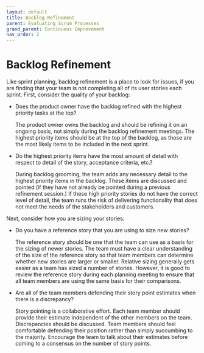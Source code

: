 ```yaml
---
layout: default
title: Backlog Refinement
parent: Evaluating Scrum Processes
grand_parent: Continuous Improvement
nav_order: 2
---
```


# Backlog Refinement

Like sprint planning, backlog refinement is a place to look for issues, if you are finding that your team is not completing all of its user stories each sprint. 
First, consider the quality of your backlog:

*	Does the product owner have the backlog refined with the highest priority tasks at the top?

    The product owner owns the backlog and should be refining it on an ongoing basis, not simply during the backlog refinement meetings. 
    The highest priority items should be at the top of the backlog, as those are the most likely items to be included in the next sprint. 

*	Do the highest priority items have the most amount of detail with respect to detail of the story, acceptance criteria, etc.? 

    During backlog grooming, the team adds any necessary detail to the highest priority items in the backlog. These items are discussed and pointed 
    (if they have not already be pointed during a previous refinement session.) If these high priority stories do not have the correct level of detail, 
    the team runs the risk of delivering functionality that does not meet the needs of the stakeholders and customers.

Next, consider how you are sizing your stories:

*	Do you have a reference story that you are using to size new stories?

    The reference story should be one that the team can use as a basis for the sizing of newer stories. The team must have a clear understanding 
    of the size of the reference story so that team members can determine whether new stories are larger or smaller. Relative sizing generally gets 
    easier as a team has sized a number of stories. However, it is good to review the reference story during each planning meeting to ensure that all 
    team members are using the same basis for their comparisons.

*	Are all of the team members defending their story point estimates when there is a discrepancy?

    Story pointing is a collaborative effort. Each team member should provide their estimate independent of the other members on the team. Discrepancies 
    should be discussed. Team members should feel comfortable defending their position rather than simply succumbing to the majority. Encourage the team 
    to talk about their estimates before coming to a consensus on the number of story points.
